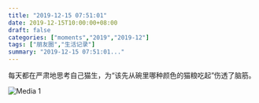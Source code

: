 ```yaml
---
title: "2019-12-15 07:51:01"
date: 2019-12-15T10:00:00+08:00
draft: false
categories: ["moments","2019","2019-12"]
tags: ["朋友圈","生活记录"]
summary: "2019-12-15 07:51:01..."
---
```


每天都在严肃地思考自己猫生，为“该先从碗里哪种颜色的猫粮吃起”伤透了脑筋。

![Media 1](/Moments/photos/2019-12-15/201912150751010.jpg)

